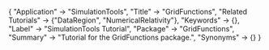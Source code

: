 {
 "Application" -> "SimulationTools",
 "Title" -> "GridFunctions",
 "Related Tutorials" -> {"DataRegion", "NumericalRelativity"},
 "Keywords" -> {},
 "Label" -> "SimulationTools Tutorial",
 "Package" -> "GridFunctions",
 "Summary" -> "Tutorial for the GridFunctions package.",
 "Synonyms" -> {}
 }
